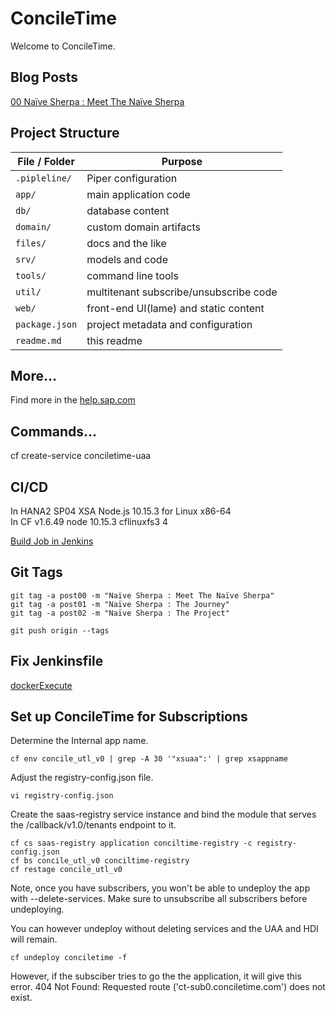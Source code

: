 # ConcileTime

Welcome to ConcileTime. 

## Blog Posts

[00 Naïve Sherpa : Meet The Naïve Sherpa](https://blogs.sap.com/2019/07/22/00-naive-sherpa-meet-the-naive-sherpa/)

## Project Structure

File / Folder | Purpose
---------|----------
`.pipleline/` | Piper configuration
`app/` | main application code
`db/` | database content
`domain/` | custom domain artifacts
`files/` | docs and the like
`srv/` | models and code
`tools/` | command line tools
`util/` | multitenant subscribe/unsubscribe code
`web/` | front-end UI(lame) and static content
`package.json` | project metadata and configuration
`readme.md` | this readme


## More...

Find more in the [help.sap.com](https://help.sap.com/viewer/65de2977205c403bbc107264b8eccf4b/Cloud/en-US/00823f91779d4d42aa29a498e0535cdf.html)

## Commands...

cf create-service conciletime-uaa

## CI/CD

In HANA2 SP04 XSA Node.js 10.15.3 for Linux x86-64    
In CF v1.6.49 node	10.15.3	cflinuxfs3           4


[Build Job in Jenkins](http://jenkins.sap-a-team.com:8080/job/ConcileTime/)

## Git Tags
```
git tag -a post00 -m "Naïve Sherpa : Meet The Naïve Sherpa"
git tag -a post01 -m "Naïve Sherpa : The Journey"
git tag -a post02 -m "Naïve Sherpa : The Project"

git push origin --tags
```

## Fix Jenkinsfile
[dockerExecute](https://sap.github.io/jenkins-library/steps/dockerExecute/)


## Set up ConcileTime for Subscriptions
Determine the Internal app name.
```
cf env concile_utl_v0 | grep -A 30 '"xsuaa":' | grep xsappname
```
Adjust the registry-config.json file.
```
vi registry-config.json
```
Create the saas-registry service instance and bind the module that serves the /callback/v1.0/tenants endpoint to it. 
```
cf cs saas-registry application conciltime-registry -c registry-config.json
cf bs concile_utl_v0 conciltime-registry
cf restage concile_utl_v0
```
Note, once you have subscribers, you won't be able to undeploy the app with --delete-services.
Make sure to unsubscribe all subscribers before undeploying.

You can however undeploy without deleting services and the UAA and HDI will remain.
```
cf undeploy conciletime -f
```

However, if the subsciber tries to go the the application, it will give this error.
404 Not Found: Requested route ('ct-sub0.conciletime.com') does not exist.

